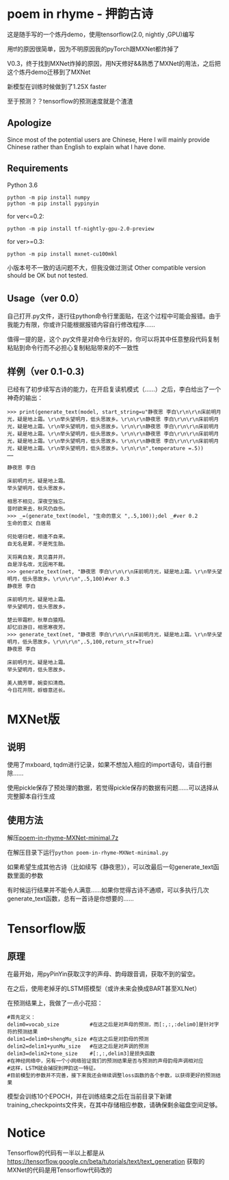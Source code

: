 # poem in rhyme - 押韵古诗

这是随手写的一个炼丹demo，使用tensorflow(2.0, nightly ,GPU)编写

用tf的原因很简单，因为不明原因我的pyTorch跟MXNet都炸掉了

V0.3，终于找到MXNet炸掉的原因，用N天修好&&熟悉了MXNet的用法，之后把这个炼丹demo迁移到了MXNet

新模型在训练时候做到了1.25X faster

至于预测？？tensorflow的预测速度就是个渣渣

## Apologize

Since most of the potential users are Chinese, Here I will mainly provide Chinese rather than English to explain what I have done.

## Requirements

Python 3.6

```
python -m pip install numpy
python -m pip install pypinyin
```
for ver<=0.2:
```
python -m pip install tf-nightly-gpu-2.0-preview
```
for ver>=0.3:
```
python -m pip install mxnet-cu100mkl
```
小版本号不一致的话问题不大，但我没做过测试
Other compatible version should be OK but not tested.

## Usage（ver 0.0）

自己打开.py文件，逐行往python命令行里面贴，在这个过程中可能会报错。由于我能力有限，你或许只能根据报错内容自行修改程序……

值得一提的是，这个.py文件是对命令行友好的，你可以将其中任意整段代码复制粘贴到命令行而不必担心复制粘贴带来的不一致性

## 样例（ver 0.1-0.3)

已经有了初步续写古诗的能力，在开启复读机模式（……）之后，李白给出了一个神奇的输出：
```
>>> print(generate_text(model, start_string=u"静夜思 李白\r\n\r\n床前明月光，疑是地上霜。\r\n举头望明月，低头思故乡。\r\n\r\n静夜思 李白\r\n\r\n床前明月光，疑是地上霜。\r\n举头望明月，低头思故乡。\r\n\r\n静夜思 李白\r\n\r\n床前明月光，疑是地上霜。\r\n举头望明月，低头思故乡。\r\n\r\n静夜思 李白\r\n\r\n床前明月光，疑是地上霜。\r\n举头望明月，低头思故乡。\r\n\r\n静夜思 李白\r\n\r\n床前明月光，疑是地上霜。\r\n举头望明月，低头思故乡。\r\n\r\n",temperature =.5))
……

静夜思 李白

床前明月光，疑是地上霜。
举头望明月，低头思故乡。

相思不相见，深夜空独忘。
昔时欲来去，秋风仍自伤。
>>> _=(generate_text(model, "生命的意义 ",.5,100));del _#ver 0.2
生命的意义 白居易

何处堪归老，相逢不自来。
自无名是累，不是死生胎。

天将离白发，真见喜并开。
自是浮名改，无因用不裁。
>>> generate_text(net, "静夜思 李白\r\n\r\n床前明月光，疑是地上霜。\r\n举头望明月，低头思故乡。\r\n\r\n",.5,100)#ver 0.3
静夜思 李白

床前明月光，疑是地上霜。
举头望明月，低头思故乡。

楚云带霜积，秋草白猿翔。
却忆旧游日，相思寒夜芳。
>>> generate_text(net, "静夜思 李白\r\n\r\n床前明月光，疑是地上霜。\r\n举头望明月，低头思故乡。\r\n\r\n",.5,100,return_str=True)
静夜思 李白

床前明月光，疑是地上霜。
举头望明月，低头思故乡。

美人摘芳草，婉娈扣清商。
今日花开院，蜉蝣意还长。
```
# MXNet版

## 说明

使用了mxboard, tqdm进行记录，如果不想加入相应的import语句，请自行删除……

使用pickle保存了预处理的数据，若觉得pickle保存的数据有问题……可以选择从完整脚本自行生成

## 使用方法

解压[poem-in-rhyme-MXNet-minimal.7z](https://github.com/Neutron3529/poem-in-rhyme/releases/download/0/poem-in-rhyme-MXNet-minimal.7z)

在解压目录下运行`python poem-in-rhyme-MXNet-minimal.py`

如果希望生成其他古诗（比如续写《静夜思》），可以改最后一句generate_text函数里面的参数

有时候运行结果并不能令人满意……如果你觉得古诗不通顺，可以多执行几次generate_text函数，总有一首诗是你想要的……

# Tensorflow版

## 原理

在最开始，用pyPinYin获取汉字的声母、韵母跟音调，获取不到的留空。

在之后，使用老掉牙的LSTM搭模型（或许未来会换成BART甚至XLNet）

在预测结果上，我做了一点小花招：

```
#首先定义：
delim0=vocab_size          #在这之后是对声母的预测，而[:,:,:delim0]是针对字符的预测结果
delim1=delim0+shengMu_size #在这之后是对韵母的预测
delim2=delim1+yunMu_size   #在这之后是对声调的预测
delim3=delim2+tone_size    #[:,:,delim3]是损失函数
#在神经网络中，另有一个小网络验证我们的预测结果是否与预测的声母韵母声调相对应
#这样，LSTM就会捕捉到押韵这一特征。
#目前模型的参数并不完善，接下来我还会继续调整loss函数的各个参数，以获得更好的预测结果
```

模型会训练10个EPOCH，并在训练结束之后在当前目录下新建training_checkpoints文件夹，在其中存储相应参数，请确保剩余磁盘空间足够。

# Notice

Tensorflow的代码有一半以上都是从 https://tensorflow.google.cn/beta/tutorials/text/text_generation 获取的
MXNet的代码是用Tensorflow代码改的

